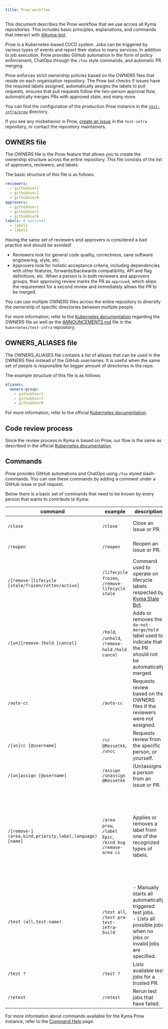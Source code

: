 ```yaml
---
title: Prow workflow
---
```


This document describes the Prow workflow that we use across all Kyma repositories. This includes basic principles, explanations, and commands that interact with [@kyma-bot](https://github.com/kyma-bot).

Prow is a Kubernetes-based CI/CD system. Jobs can be triggered by various types of events and report their status to many services.
In addition to job execution, Prow provides GitHub automation in the form of policy enforcement, ChatOps through the `/foo` style commands, and automatic PR merging.

Prow enforces strict ownership policies based on the OWNERS files that reside on each organisation repository.
The Prow bot checks if issues have the required labels assigned, automatically assigns the labels to pull requests,
ensures that pull requests follow the two-person approval flow, automatically merges PRs with approved state, and many more.

You can find the configuration of the production Prow instance in the [`test-infra/prow`](https://github.com/kyma-project/test-infra/tree/main/prow) directory.

If you see any misbehavior in Prow, [create an issue](https://github.com/kyma-project/test-infra/issues/new) in the `test-infra` repository, or contact the repository maintainers.

## OWNERS file

The OWNERS file is the Prow feature that allows you to create the ownership structure across the entire repository.
This file consists of the list of approvers, reviewers, and labels.

The basic structure of this file is as follows:
```yaml
reviewers:
  - githubUser1
  - githubUser2
  - githubUserN 
approvers:
  - githubUser1
  - githubUser2
  - githubUserN
labels: # optional   
  - label1
  - label2
```

Having the same set of reviewers and approvers is considered a bad practice and should be avoided!
- Reviewers look for general code quality, correctness, sane software engineering, style, etc.
- Approvers look for holistic acceptance criteria, including dependencies with other features, forwards/backwards compatibility, API and flag definitions, etc.
When a person is in both reviewers and approvers groups, their approving review marks the PR as `approved`, which skips the requirement for a second review and immediately allows the PR to be merged.

You can use multiple OWNERS files across the entire repository to diversify the ownership of specific directories between multiple people.

For more information, refer to the [Kubernetes documentation](https://github.com/kubernetes/community/blob/master/contributors/guide/owners.md) regarding the OWNERS file as well as the [ANNOUNCEMENTS.md](https://github.com/kubernetes/test-infra/blob/master/prow/ANNOUNCEMENTS.md) file in the `kubernetes/test-infra` repository.

## OWNERS_ALIASES file

The OWNERS_ALIASES file contains a list of aliases that can be used in the OWNERS files instead of the GitHub usernames.
It is useful when the same set of people is responsible for bigger amount of directories in the repo.

The example structure of this file is as follows:
```yaml
aliases:
  owners-group:
    - githubUser1
    - githubUser2
    - githubUserN
```

For more information, refer to the official [Kubernetes documentation](https://github.com/kubernetes/community/blob/master/contributors/guide/owners.md#owners_aliases).

## Code review process

Since the review process in Kyma is based on Prow, our flow is the same as described in the official [Kubernetes documentation](https://github.com/kubernetes/community/blob/master/contributors/guide/owners.md#the-code-review-process).

## Commands

Prow provides GitHub automations and ChatOps using `/foo` styled slash-commands. You can use these commands by adding a comment under a GitHub issue or pull request.


Below there is a basic set of commands that need to be known by every person that wants to contribute to Kyma:

|command|example|description|used by|plugin|
|---|---|---|---|---|
|`/close`|`/close`|Close an issue or PR.|Authors and members of the organization |lifecycle|
|`/reopen`|`/reopen`|Reopen an issue or PR.|Authors and members of the organization |lifecycle|
|`/[remove-]lifecycle [stale/frozen/rotten/active]`| `/lifecycle frozen`, `/remove-lifecycle stale`|Command used to operate on lifecycle labels respected by [Kyma Stale Bot](https://github.com/apps/kyma-stale-bot).|anyone|lifecycle|
|`/[un][remove-]hold [cancel]`|`/hold`, `/unhold`, `/remove-hold` `/hold cancel`|Adds or removes the `do-not-merge/hold` label used to indicate that the PR should not be automatically merged.|anyone|hold|
|`/auto-cc`|`/auto-cc`|Requests review based on the OWNERS files if the reviewers were not assigned.|anyone|blunderbuss|
|`/[un]cc [@username]`|`/cc @Ressetkk`, `/uncc`|Requests review from the specific person, or yourself.|anyone|assign|
|`/[un]assign [@username]`|`/assign` `/unassign @Ressetkk`|(Un)assigns a person from an issue or PR.|anyone|assign|
|`/[remove-](area,kind,priority,label,language) [name]`|`/area prow`, `/label Epic`, `/kind bug` `/remove-area ci`|Applies or removes a label from one of the recognized types of labels.|Anyone can trigger this command on issues and PRs. `triage/accepted` can only be added by org members. Restricted labels are only able to be added by teams and users in their configuration.|label|
|`/test (all,test-name)`|`/test all`, `/test pre-test-infra-build`|- Manually starts all automatically triggered test jobs. <br> - Lists all possible jobs when no jobs or invalid jobs are specified.|anyone|trigger|
|`/test ?`|`/test ?`|Lists available test jobs for a trusted PR.|anyone|trigger|
|`/retest`|`/retest`|Rerun test jobs that have failed.|anyone|trigger|

For more information about commands available for the Kyma Prow instance, refer to the [Command Help](https://status.build.kyma-project.io/command-help) page.
